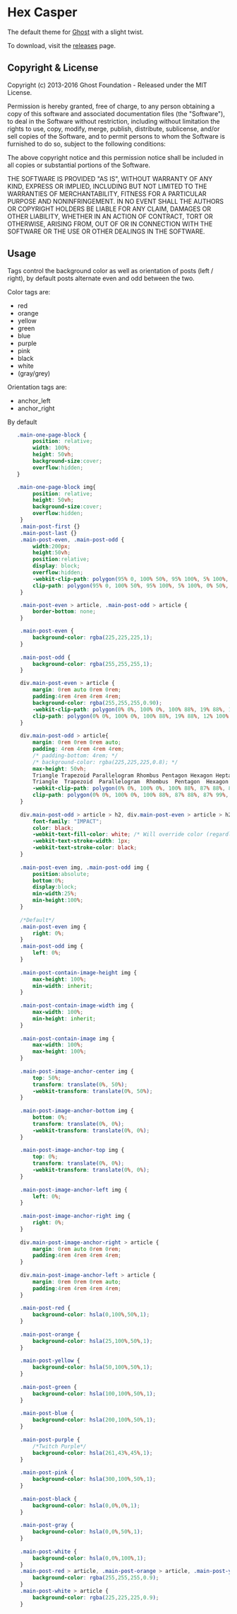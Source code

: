 # Hex Casper

The default theme for [Ghost](http://github.com/tryghost/ghost/) with a slight twist.

To download, visit the [releases](https://github.com/Andersama/hex-casper/releases) page.

## Copyright & License

Copyright (c) 2013-2016 Ghost Foundation - Released under the MIT License.

Permission is hereby granted, free of charge, to any person obtaining a copy of this software and associated documentation files (the "Software"), to deal in the Software without restriction, including without limitation the rights to use, copy, modify, merge, publish, distribute, sublicense, and/or sell copies of the Software, and to permit persons to whom the Software is furnished to do so, subject to the following conditions:

The above copyright notice and this permission notice shall be included in all copies or substantial portions of the Software.

THE SOFTWARE IS PROVIDED "AS IS", WITHOUT WARRANTY OF ANY KIND, EXPRESS OR IMPLIED, INCLUDING BUT NOT LIMITED TO THE WARRANTIES OF MERCHANTABILITY, FITNESS FOR A PARTICULAR PURPOSE AND
NONINFRINGEMENT. IN NO EVENT SHALL THE AUTHORS OR COPYRIGHT HOLDERS BE LIABLE FOR ANY CLAIM, DAMAGES OR OTHER LIABILITY, WHETHER IN AN ACTION OF CONTRACT, TORT OR OTHERWISE, ARISING FROM, OUT OF OR IN CONNECTION WITH THE SOFTWARE OR THE USE OR OTHER DEALINGS IN THE SOFTWARE.

## Usage
Tags control the background color as well as orientation of posts (left / right), by default posts alternate even and odd between the two.

Color tags are:

- red
- orange
- yellow
- green
- blue
- purple
- pink
- black
- white
- (gray/grey)

Orientation tags are:

- anchor_left
- anchor_right

By default 
```css
   .main-one-page-block {
		position: relative;
		width: 100%;
		height: 50vh;
		background-size:cover;
		overflow:hidden;
   }

   .main-one-page-block img{
		position: relative;
		height: 50vh;
		background-size:cover;
		overflow:hidden;
	}
	.main-post-first {}
	.main-post-last {}
	.main-post-even, .main-post-odd {
        width:200px;
        height:50vh;
        position:relative;
        display: block;
        overflow:hidden;
        -webkit-clip-path: polygon(95% 0, 100% 50%, 95% 100%, 5% 100%, 0% 50%, 5% 0);
        clip-path: polygon(95% 0, 100% 50%, 95% 100%, 5% 100%, 0% 50%, 5% 0);
	}

	.main-post-even > article, .main-post-odd > article {
	    border-bottom: none;
	}

	.main-post-even {
		background-color: rgba(225,225,225,1);
	}
	
	.main-post-odd {
		background-color: rgba(255,255,255,1);
	}

	div.main-post-even > article {
		margin: 0rem auto 0rem 0rem;
		padding:4rem 4rem 4rem 4rem;
		background-color: rgba(255,255,255,0.90);
		-webkit-clip-path: polygon(0% 0%, 100% 0%, 100% 88%, 19% 88%, 12% 100%, 12% 88%, 0 88%);
		clip-path: polygon(0% 0%, 100% 0%, 100% 88%, 19% 88%, 12% 100%, 12% 88%, 0 88%);
	}
	
	div.main-post-odd > article{
		margin: 0rem 0rem 0rem auto;
		padding: 4rem 4rem 4rem 4rem;
		/* padding-bottom: 4rem; */
		/* background-color: rgba(225,225,225,0.8); */
		max-height: 50vh;
		Triangle Trapezoid Parallelogram Rhombus Pentagon Hexagon Heptagon Octagon Nonagon Decagon Bevel Rabbet Left arrow Right arrow Left Point Right Point Left Chevron Right Chevron Star Cross Message Close Frame Inset Custom Polygon Circle Ellipse Prefix webkit Demo Size  : polygon(0% 0%, 100% 0%, 100% 75%, 75% 75%, 75% 100%, 50% 75%, 0% 75%);
		Triangle  Trapezoid  Parallelogram  Rhombus  Pentagon  Hexagon  Heptagon  Octagon  Nonagon  Decagon  Bevel  Rabbet  Left arrow  Right arrow  Left Point  Right Point  Left Chevron  Right Chevron  Star  Cross  Message  Close  Frame  Inset  Custom Polygon  Circle  Ellipse  Prefix  webkit  Demo Size;
		-webkit-clip-path: polygon(0% 0%, 100% 0%, 100% 88%, 87% 88%, 87% 99%, 83% 88%, 0 88%);
		clip-path: polygon(0% 0%, 100% 0%, 100% 88%, 87% 88%, 87% 99%, 83% 88%, 0 88%);
	}
	
	div.main-post-odd > article > h2, div.main-post-even > article > h2 {
		font-family: "IMPACT";
		color: black;
		-webkit-text-fill-color: white; /* Will override color (regardless of order) */
		-webkit-text-stroke-width: 1px;
		-webkit-text-stroke-color: black;
	}
	
	.main-post-even img, .main-post-odd img {
		position:absolute;
        bottom:0%;
		display:block;
        min-width:25%;
		min-height:100%;
	}
	
	/*Default*/
    .main-post-even img {
		right: 0%;
    }
    .main-post-odd img {
		left: 0%;
    }
	
	.main-post-contain-image-height img {
		max-height: 100%;
		min-width: inherit;
	}
	
	.main-post-contain-image-width img {
		max-width: 100%;
		min-height: inherit;
	}
	
	.main-post-contain-image img {
		max-width: 100%;
		max-height: 100%;
	}
	
	.main-post-image-anchor-center img {
		top: 50%;
		transform: translate(0%, 50%);
		-webkit-transform: translate(0%, 50%);
	}
	
	.main-post-image-anchor-bottom img {
		bottom: 0%;
		transform: translate(0%, 0%);
		-webkit-transform: translate(0%, 0%);
	}
	
	.main-post-image-anchor-top img {
		top: 0%;
		transform: translate(0%, 0%);
		-webkit-transform: translate(0%, 0%);
	}
	
	.main-post-image-anchor-left img {
		left: 0%;
	}
	
	.main-post-image-anchor-right img {
		right: 0%;
	}
	
	div.main-post-image-anchor-right > article {
		margin: 0rem auto 0rem 0rem;
		padding:4rem 4rem 4rem 4rem;
	}
	
	div.main-post-image-anchor-left > article {
		margin: 0rem 0rem 0rem auto;
		padding:4rem 4rem 4rem 4rem;
	}
	
	.main-post-red {
		background-color: hsla(0,100%,50%,1);
	}
	
	.main-post-orange {
		background-color: hsla(25,100%,50%,1);
	}
	
	.main-post-yellow {
		background-color: hsla(50,100%,50%,1);
	}
	
	.main-post-green {
		background-color: hsla(100,100%,50%,1);
	}
	
	.main-post-blue {
		background-color: hsla(200,100%,50%,1);
	}
	
	.main-post-purple {
		/*Twitch Purple*/
		background-color: hsla(261,43%,45%,1);
	}
	
	.main-post-pink {
		background-color: hsla(300,100%,50%,1);
	}
	
	.main-post-black {
		background-color: hsla(0,0%,0%,1);
	}
	
	.main-post-gray {
		background-color: hsla(0,0%,50%,1);
	}
	
	.main-post-white {
		background-color: hsla(0,0%,100%,1);
	}
	.main-post-red > article, .main-post-orange > article, .main-post-yellow > article, .main-post-green > article, .main-post-blue > article, .main-post-purple > article, .main-post-pink > article, .main-post-black > article, .main-post-gray > article {
		background-color: rgba(255,255,255,0.9);
	}
	.main-post-white > article {
		background-color: rgba(225,225,225,0.9);
	}
```
